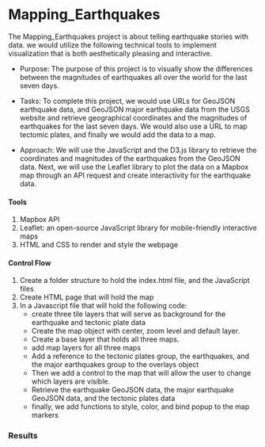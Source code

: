 # Mapping_Earthquakes
The Mapping_Earthquakes project is about telling earthquake stories with data. we would utilize the following technical tools to implement visualization that is both aesthetically pleasing and interactive.

- Purpose:
The purpose of this project is to visually show the differences between the magnitudes of earthquakes all over the world for the last seven days.

- Tasks:
To complete this project, we would use URLs for GeoJSON earthquake data, and GeoJSON major earthquake data from the USGS website and retrieve geographical coordinates and the magnitudes of earthquakes for the last seven days. We would also use a URL to map tectomic plates, and finally we would add the data to a map.

- Approach:
We will use the JavaScript and the D3.js library to retrieve the coordinates and magnitudes of the earthquakes from the GeoJSON data. Next, we will use the Leaflet library to plot the data on a Mapbox map through an API request and create interactivity for the earthquake data.

#### Tools
1. Mapbox API
2. Leaflet: an open-source JavaScript library for mobile-friendly interactive maps
3. HTML and CSS to render and style the webpage

#### Control Flow
1. Create a folder structure to hold the index.html file, and the JavaScript files
2. Create HTML page that will hold the map
3. In a Javascript file that will hold the following code:
   * create three tile layers that will serve as background for the earthquake and tectonic plate data
   * Create the map object with center, zoom level and default layer.
   * Create a base layer that holds all three maps.
   * add map layers for all three maps
   * Add a reference to the tectonic plates group, the earthquakes, and the major earthquakes group to the overlays object
   * Then we add a control to the map that will allow the user to change which layers are visible.
   * Retrieve the earthquake GeoJSON data, the major earthquake GeoJSON data, and the tectonic plates data
   * finally, we add functions to style, color, and bind popup to the map markers

### Results
